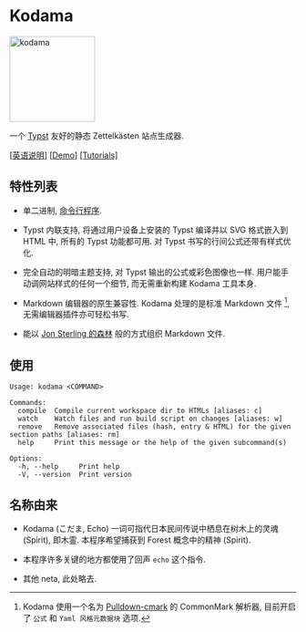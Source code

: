 
# Kodama

<img src="https://kokic.github.io/assets/kodama.svg" title="kodama" width=150 /> 

一个 [Typst](https://github.com/typst/typst) 友好的静态 Zettelkästen 站点生成器. 

[[英语说明](./README.md)] [[Demo](https://kokic.github.io)] [[Tutorials]](https://kokic.github.io/tutorials)

## 特性列表

- 单二进制, [命令行程序](#使用). 

- Typst 内联支持, 将通过用户设备上安装的 Typst 编译并以 SVG 格式嵌入到 HTML 中, 所有的 Typst 功能都可用. 对 Typst 书写的行间公式还带有样式优化. 

- 完全自动的明暗主题支持, 对 Typst 输出的公式或彩色图像也一样. 用户能手动调网站样式的任何一个细节, 而无需重新构建 Kodama 工具本身. 

- Markdown 编辑器的原生兼容性. Kodama 处理的是标准 Markdown 文件 [^markdown-syntax], 无需编辑器插件亦可轻松书写. 

- 能以 [Jon Sterling 的森林](https://www.forester-notes.org/index/index.xml) 般的方式组织 Markdown 文件. 

## 使用

```
Usage: kodama <COMMAND>

Commands:
  compile  Compile current workspace dir to HTMLs [aliases: c]
  watch    Watch files and run build script on changes [aliases: w]
  remove   Remove associated files (hash, entry & HTML) for the given section paths [aliases: rm]
  help     Print this message or the help of the given subcommand(s)

Options:
  -h, --help     Print help
  -V, --version  Print version
```

## 名称由来

- Kodama (こだま, Echo) 一词可指代日本民间传说中栖息在树木上的灵魂 (Spirit), 即木霊. 本程序希望捕获到 Forest 概念中的精神 (Spirit). 

- 本程序许多关键的地方都使用了回声 `echo` 这个指令. 

- 其他 neta, 此处略去.  

[^markdown-syntax]: Kodama 使用一个名为 [Pulldown-cmark](https://github.com/pulldown-cmark/pulldown-cmark) 的 CommonMark 解析器, 目前开启了 `公式` 和 `Yaml 风格元数据块` 选项. 

[^not-sure]: 当然我并不确定 Jon Sterling 是否真的打算实现这一点. 

